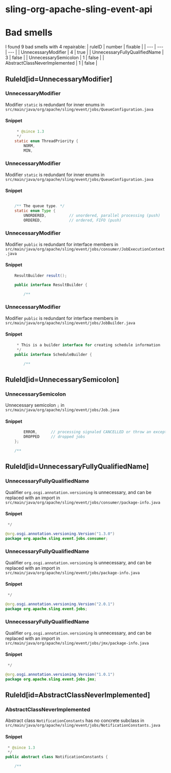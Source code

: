 # sling-org-apache-sling-event-api 
 
# Bad smells
I found 9 bad smells with 4 repairable:
| ruleID | number | fixable |
| --- | --- | --- |
| UnnecessaryModifier | 4 | true |
| UnnecessaryFullyQualifiedName | 3 | false |
| UnnecessarySemicolon | 1 | false |
| AbstractClassNeverImplemented | 1 | false |
## RuleId[id=UnnecessaryModifier]
### UnnecessaryModifier
Modifier `static` is redundant for inner enums
in `src/main/java/org/apache/sling/event/jobs/QueueConfiguration.java`
#### Snippet
```java
     * @since 1.3
     */
    static enum ThreadPriority {
        NORM,
        MIN,
```

### UnnecessaryModifier
Modifier `static` is redundant for inner enums
in `src/main/java/org/apache/sling/event/jobs/QueueConfiguration.java`
#### Snippet
```java

    /** The queue type. */
    static enum Type {
        UNORDERED,          // unordered, parallel processing (push)
        ORDERED,            // ordered, FIFO (push)
```

### UnnecessaryModifier
Modifier `public` is redundant for interface members
in `src/main/java/org/apache/sling/event/jobs/consumer/JobExecutionContext.java`
#### Snippet
```java
    ResultBuilder result();

    public interface ResultBuilder {

        /**
```

### UnnecessaryModifier
Modifier `public` is redundant for interface members
in `src/main/java/org/apache/sling/event/jobs/JobBuilder.java`
#### Snippet
```java
     * This is a builder interface for creating schedule information
     */
    public interface ScheduleBuilder {

        /**
```

## RuleId[id=UnnecessarySemicolon]
### UnnecessarySemicolon
Unnecessary semicolon `;`
in `src/main/java/org/apache/sling/event/jobs/Job.java`
#### Snippet
```java
        ERROR,      // processing signaled CANCELLED or throw an exception
        DROPPED     // dropped jobs
    };

    /**
```

## RuleId[id=UnnecessaryFullyQualifiedName]
### UnnecessaryFullyQualifiedName
Qualifier `org.osgi.annotation.versioning` is unnecessary, and can be replaced with an import
in `src/main/java/org/apache/sling/event/jobs/consumer/package-info.java`
#### Snippet
```java
 */

@org.osgi.annotation.versioning.Version("1.3.0")
package org.apache.sling.event.jobs.consumer;

```

### UnnecessaryFullyQualifiedName
Qualifier `org.osgi.annotation.versioning` is unnecessary, and can be replaced with an import
in `src/main/java/org/apache/sling/event/jobs/package-info.java`
#### Snippet
```java
 */

@org.osgi.annotation.versioning.Version("2.0.1")
package org.apache.sling.event.jobs;

```

### UnnecessaryFullyQualifiedName
Qualifier `org.osgi.annotation.versioning` is unnecessary, and can be replaced with an import
in `src/main/java/org/apache/sling/event/jobs/jmx/package-info.java`
#### Snippet
```java
 */

@org.osgi.annotation.versioning.Version("1.0.1")
package org.apache.sling.event.jobs.jmx;

```

## RuleId[id=AbstractClassNeverImplemented]
### AbstractClassNeverImplemented
Abstract class `NotificationConstants` has no concrete subclass
in `src/main/java/org/apache/sling/event/jobs/NotificationConstants.java`
#### Snippet
```java
 * @since 1.3
 */
public abstract class NotificationConstants {

    /**
```

